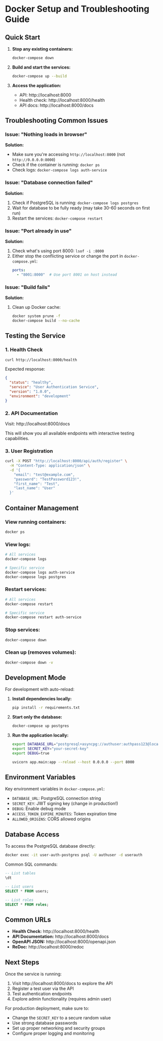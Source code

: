 # Docker Setup and Troubleshooting Guide

## Quick Start

1. **Stop any existing containers:**
   ```bash
   docker-compose down
   ```

2. **Build and start the services:**
   ```bash
   docker-compose up --build
   ```

3. **Access the application:**
   - API: http://localhost:8000
   - Health check: http://localhost:8000/health
   - API docs: http://localhost:8000/docs

## Troubleshooting Common Issues

### Issue: "Nothing loads in browser"

**Solution:**
- Make sure you're accessing `http://localhost:8000` (not `http://0.0.0.0:8000`)
- Check if the container is running: `docker ps`
- Check logs: `docker-compose logs auth-service`

### Issue: "Database connection failed"

**Solution:**
1. Check if PostgreSQL is running: `docker-compose logs postgres`
2. Wait for database to be fully ready (may take 30-60 seconds on first run)
3. Restart the services: `docker-compose restart`

### Issue: "Port already in use"

**Solution:**
1. Check what's using port 8000: `lsof -i :8000`
2. Either stop the conflicting service or change the port in `docker-compose.yml`:
   ```yaml
   ports:
     - "8001:8000"  # Use port 8001 on host instead
   ```

### Issue: "Build fails"

**Solution:**
1. Clean up Docker cache:
   ```bash
   docker system prune -f
   docker-compose build --no-cache
   ```

## Testing the Service

### 1. Health Check
```bash
curl http://localhost:8000/health
```

Expected response:
```json
{
  "status": "healthy",
  "service": "User Authentication Service",
  "version": "1.0.0",
  "environment": "development"
}
```

### 2. API Documentation
Visit: http://localhost:8000/docs

This will show you all available endpoints with interactive testing capabilities.

### 3. User Registration
```bash
curl -X POST "http://localhost:8000/api/auth/register" \
  -H "Content-Type: application/json" \
  -d '{
    "email": "test@example.com",
    "password": "TestPassword123!",
    "first_name": "Test",
    "last_name": "User"
  }'
```

## Container Management

### View running containers:
```bash
docker ps
```

### View logs:
```bash
# All services
docker-compose logs

# Specific service
docker-compose logs auth-service
docker-compose logs postgres
```

### Restart services:
```bash
# All services
docker-compose restart

# Specific service
docker-compose restart auth-service
```

### Stop services:
```bash
docker-compose down
```

### Clean up (removes volumes):
```bash
docker-compose down -v
```

## Development Mode

For development with auto-reload:

1. **Install dependencies locally:**
   ```bash
   pip install -r requirements.txt
   ```

2. **Start only the database:**
   ```bash
   docker-compose up postgres
   ```

3. **Run the application locally:**
   ```bash
   export DATABASE_URL="postgresql+asyncpg://authuser:authpass123@localhost:5432/userauth"
   export SECRET_KEY="your-secret-key"
   export DEBUG=true
   
   uvicorn app.main:app --reload --host 0.0.0.0 --port 8000
   ```

## Environment Variables

Key environment variables in `docker-compose.yml`:

- `DATABASE_URL`: PostgreSQL connection string
- `SECRET_KEY`: JWT signing key (change in production!)
- `DEBUG`: Enable debug mode
- `ACCESS_TOKEN_EXPIRE_MINUTES`: Token expiration time
- `ALLOWED_ORIGINS`: CORS allowed origins

## Database Access

To access the PostgreSQL database directly:

```bash
docker exec -it user-auth-postgres psql -U authuser -d userauth
```

Common SQL commands:
```sql
-- List tables
\dt

-- List users
SELECT * FROM users;

-- List roles
SELECT * FROM roles;
```

## Common URLs

- **Health Check:** http://localhost:8000/health
- **API Documentation:** http://localhost:8000/docs
- **OpenAPI JSON:** http://localhost:8000/openapi.json
- **ReDoc:** http://localhost:8000/redoc

## Next Steps

Once the service is running:

1. Visit http://localhost:8000/docs to explore the API
2. Register a test user via the API
3. Test authentication endpoints
4. Explore admin functionality (requires admin user)

For production deployment, make sure to:
- Change the `SECRET_KEY` to a secure random value
- Use strong database passwords
- Set up proper networking and security groups
- Configure proper logging and monitoring